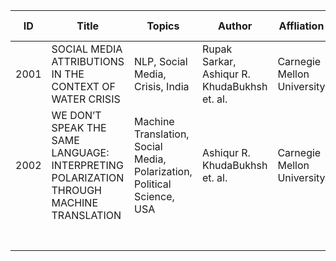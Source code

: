 | ID   | Title                                                        | Topics                                                       | Author                                        | Affliation                 | Published in | Publication Year | Link to Paper                                                | Status  |
| ---- | ------------------------------------------------------------ | ------------------------------------------------------------ | --------------------------------------------- | -------------------------- | ------------ | ---------------- | ------------------------------------------------------------ | ------- |
| 2001 | SOCIAL MEDIA ATTRIBUTIONS IN THE CONTEXT OF WATER CRISIS     | NLP, Social Media, Crisis, India                             | Rupak Sarkar,  Ashiqur R. KhudaBukhsh et. al. | Carnegie Mellon University | EMNLP        | 2020             | [>>LINK<<](https://www.aclweb.org/anthology/2020.emnlp-main.109.pdf) | Read    |
| 2002 | WE DON’T SPEAK THE SAME LANGUAGE: INTERPRETING POLARIZATION THROUGH MACHINE TRANSLATION | Machine Translation, Social Media, Polarization, Political Science, USA | Ashiqur R. KhudaBukhsh et. al.                | Carnegie Mellon University | AAAI         | 2021             | [>>LINK<<](https://arxiv.org/pdf/2010.02339.pdf)             | Skimmed |
|      |                                                              |                                                              |                                               |                            |              |                  |                                                              |         |
|      |                                                              |                                                              |                                               |                            |              |                  |                                                              |         |
|      |                                                              |                                                              |                                               |                            |              |                  |                                                              |         |
|      |                                                              |                                                              |                                               |                            |              |                  |                                                              |         |
|      |                                                              |                                                              |                                               |                            |              |                  |                                                              |         |
|      |                                                              |                                                              |                                               |                            |              |                  |                                                              |         |
|      |                                                              |                                                              |                                               |                            |              |                  |                                                              |         |


